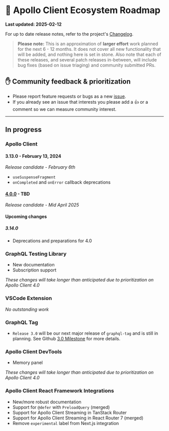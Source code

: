 # 🔮 Apollo Client Ecosystem Roadmap

**Last updated: 2025-02-12**

For up to date release notes, refer to the project's [Changelog](https://github.com/apollographql/apollo-client/blob/main/CHANGELOG.md).

> **Please note:** This is an approximation of **larger effort** work planned for the next 6 - 12 months. It does not cover all new functionality that will be added, and nothing here is set in stone. Also note that each of these releases, and several patch releases in-between, will include bug fixes (based on issue triaging) and community submitted PRs.

## ✋ Community feedback & prioritization

- Please report feature requests or bugs as a new [issue](https://github.com/apollographql/apollo-client/issues/new/choose).
- If you already see an issue that interests you please add a 👍 or a comment so we can measure community interest.

---

## In progress

### Apollo Client

#### 3.13.0 - February 13, 2024
_Release candidate - February 6th_

- `useSuspenseFragment`
- `onCompleted` and `onError` callback deprecations

#### [4.0.0](https://github.com/apollographql/apollo-client/milestone/31) - TBD
_Release candidate - Mid April 2025_

#### Upcoming changes

##### 3.14.0
- Deprecations and preparations for 4.0

### GraphQL Testing Library

- New documentation
- Subscription support

_These changes will take longer than anticipated due to prioritization on Apollo Client 4.0_

### VSCode Extension

_No outstanding work_

### GraphQL Tag

- `Release 3.0` will be our next major release of `graphql-tag` and is still in planning. See Github [3.0 Milestone](https://github.com/apollographql/graphql-tag/milestone/3) for more details.

### Apollo Client DevTools

- Memory panel

_These changes will take longer than anticipated due to prioritization on Apollo Client 4.0_

### Apollo Client React Framework Integrations

- New/more robust documentation
- Support for `@defer` with `PreloadQuery` (merged)
- Support for Apollo Client Streaming in TanStack Router
- Support for Apollo Client Streaming in React Router 7 (merged)
- Remove `experimental` label from Next.js integration
